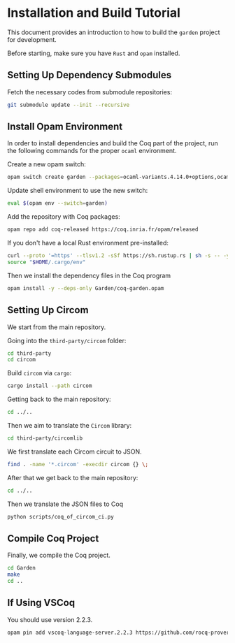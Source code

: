 # Installation and Build Tutorial

This document provides an introduction to how to build the `garden` project for development. 

Before starting, make sure you have `Rust` and `opam` installed.

## Setting Up Dependency Submodules

Fetch the necessary codes from submodule repositories:
```sh
git submodule update --init --recursive
```

## Install Opam Environment

In order to install dependencies and build the Coq part of the project, run the following commands for the proper `ocaml` environment.

Create a new opam switch:

```sh
opam switch create garden --packages=ocaml-variants.4.14.0+options,ocaml-option-flambda
```

Update shell environment to use the new switch:
```sh
eval $(opam env --switch=garden)
```

Add the repository with Coq packages:
```sh
opam repo add coq-released https://coq.inria.fr/opam/released
```

If you don't have a local Rust environment pre-installed:
```sh
curl --proto '=https' --tlsv1.2 -sSf https://sh.rustup.rs | sh -s -- -y
source "$HOME/.cargo/env"
```

Then we install the dependency files in the Coq program
```sh
opam install -y --deps-only Garden/coq-garden.opam
```

## Setting Up Circom

We start from the main repository.

Going into the `third-party/circom` folder:
```sh
cd third-party
cd circom
```

Build `circom` via `cargo`:
```sh
cargo install --path circom
```

Getting back to the main repository:
```sh
cd ../..
```

Then we aim to translate the `Circom` library:
```sh
cd third-party/circomlib
```

We first translate each Circom circuit to JSON.
```sh
find . -name '*.circom' -execdir circom {} \;
```

After that we get back to the main repository:
```sh
cd ../..
```

Then we translate the JSON files to Coq
```sh
python scripts/coq_of_circom_ci.py
```


## Compile Coq Project

Finally, we compile the Coq project.
```sh
cd Garden
make
cd ..
```

## If Using VSCoq

You should use version 2.2.3.
```sh
opam pin add vscoq-language-server.2.2.3 https://github.com/rocq-prover/vscoq/releases/download/v2.2.3/vscoq-language-server-2.2.3.tar.gz
```

